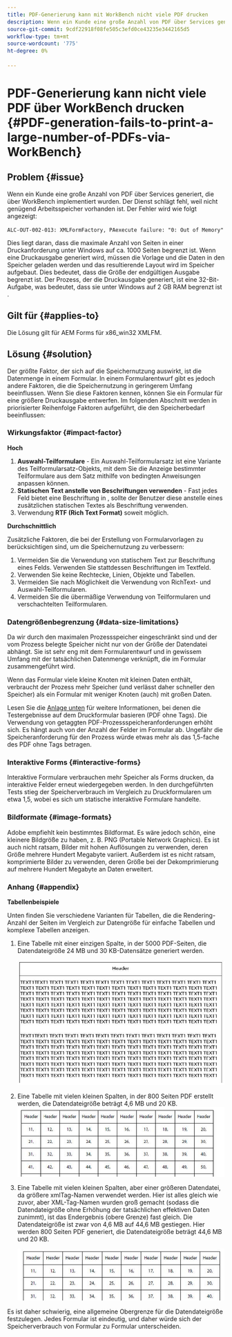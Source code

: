 ```yaml
---
title: PDF-Generierung kann mit WorkBench nicht viele PDF drucken
description: Wenn ein Kunde eine große Anzahl von PDF über Services generiert, die über WorkBench implementiert wurden, schlägt der Druckdienst fehl.
source-git-commit: 9cdf22918f08fe505c3efd0ce43235e3442165d5
workflow-type: tm+mt
source-wordcount: '775'
ht-degree: 0%

---
```


# PDF-Generierung kann nicht viele PDF über WorkBench drucken {#PDF-generation-fails-to-print-a-large-number-of-PDFs-via-WorkBench}

## Problem {#issue}

Wenn ein Kunde eine große Anzahl von PDF über Services generiert, die über WorkBench implementiert wurden. Der Dienst schlägt fehl, weil nicht genügend Arbeitsspeicher vorhanden ist. Der Fehler wird wie folgt angezeigt:

`ALC-OUT-002-013: XMLFormFactory, PAexecute failure: "0: Out of Memory"`

<!-- Attached is a simplified template (BollatoRiservatiLandscape_table_simple.xdp) that simulates the problem.
Using the Designer, if we associate the template "BollatoRiservatiLandscape_table_semplice.xdp" with the XML file "BollatoRiservati.xml" during the generation of the pdf, the process comes to occupy 1.6 Gb of RAM. On the server side, with the complete template, the pdf generation process breaks down, occupying 2 GB of RAM.-->

Dies liegt daran, dass die maximale Anzahl von Seiten in einer Druckanforderung unter Windows auf ca. 1000 Seiten begrenzt ist. Wenn eine Druckausgabe generiert wird, müssen die Vorlage und die Daten in den Speicher geladen werden und das resultierende Layout wird im Speicher aufgebaut. Dies bedeutet, dass die Größe der endgültigen Ausgabe begrenzt ist. Der Prozess, der die Druckausgabe generiert, ist eine 32-Bit-Aufgabe, was bedeutet, dass sie unter Windows auf 2 GB RAM begrenzt ist <!--and 4 GB on UNIX-->.

## Gilt für {#applies-to}

Die Lösung gilt für AEM Forms <!--JEE Server and AEM Forms on OSGi Server--> für x86_win32 XMLFM.

## Lösung {#solution}

Der größte Faktor, der sich auf die Speichernutzung auswirkt, ist die Datenmenge in einem Formular. In einem Formularentwurf gibt es jedoch andere Faktoren, die die Speichernutzung in geringerem Umfang beeinflussen. Wenn Sie diese Faktoren kennen, können Sie ein Formular für eine größere Druckausgabe entwerfen. Im folgenden Abschnitt werden in priorisierter Reihenfolge Faktoren aufgeführt, die den Speicherbedarf beeinflussen:

### Wirkungsfaktor {#impact-factor}

**Hoch**

1. **Auswahl-Teilformulare** - Ein Auswahl-Teilformularsatz ist eine Variante des Teilformularsatz-Objekts, mit dem Sie die Anzeige bestimmter Teilformulare aus dem Satz mithilfe von bedingten Anweisungen anpassen können.
1. **Statischen Text anstelle von Beschriftungen verwenden** - Fast jedes Feld bietet eine Beschriftung in , sollte der Benutzer diese anstelle eines zusätzlichen statischen Textes als Beschriftung verwenden.
1. Verwendung **RTF (Rich Text Format)** soweit möglich.

**Durchschnittlich**

Zusätzliche Faktoren, die bei der Erstellung von Formularvorlagen zu berücksichtigen sind, um die Speichernutzung zu verbessern:

1. Vermeiden Sie die Verwendung von statischem Text zur Beschriftung eines Felds. Verwenden Sie stattdessen Beschriftungen im Textfeld.
2. Verwenden Sie keine Rechtecke, Linien, Objekte und Tabellen.
3. Vermeiden Sie nach Möglichkeit die Verwendung von RichText- und Auswahl-Teilformularen.
4. Vermeiden Sie die übermäßige Verwendung von Teilformularen und verschachtelten Teilformularen.

### Datengrößenbegrenzung {#data-size-limitations}

Da wir durch den maximalen Prozessspeicher eingeschränkt sind und der vom Prozess belegte Speicher nicht nur von der Größe der Datendatei abhängt. Sie ist sehr eng mit dem Formularentwurf und in gewissem Umfang mit der tatsächlichen Datenmenge verknüpft, die im Formular zusammengeführt wird.

Wenn das Formular viele kleine Knoten mit kleinen Daten enthält, verbraucht der Prozess mehr Speicher (und verlässt daher schneller den Speicher) als ein Formular mit weniger Knoten (auch) mit großen Daten.

Lesen Sie die [Anlage unten](#appendix) für weitere Informationen, bei denen die Testergebnisse auf dem Druckformular basieren (PDF ohne Tags). Die Verwendung von getaggten PDF-Prozessspeicheranforderungen erhöht sich. Es hängt auch von der Anzahl der Felder im Formular ab. Ungefähr die Speicheranforderung für den Prozess würde etwas mehr als das 1,5-fache des PDF ohne Tags betragen.

### Interaktive Forms {#interactive-forms}

Interaktive Formulare verbrauchen mehr Speicher als Forms drucken, da interaktive Felder erneut wiedergegeben werden. In den durchgeführten Tests stieg der Speicherverbrauch im Vergleich zu Druckformularen um etwa 1,5, wobei es sich um statische interaktive Formulare handelte.

### Bildformate {#image-formats}

Adobe empfiehlt kein bestimmtes Bildformat. Es wäre jedoch schön, eine kleinere Bildgröße zu haben, z. B. PNG (Portable Network Graphics). Es ist auch nicht ratsam, Bilder mit hohen Auflösungen zu verwenden, deren Größe mehrere Hundert Megabyte variiert. Außerdem ist es nicht ratsam, komprimierte Bilder zu verwenden, deren Größe bei der Dekomprimierung auf mehrere Hundert Megabyte an Daten erweitert.

### Anhang {#appendix}

**Tabellenbeispiele**

Unten finden Sie verschiedene Varianten für Tabellen, die die Rendering-Anzahl der Seiten im Vergleich zur Datengröße für einfache Tabellen und komplexe Tabellen anzeigen.

1. Eine Tabelle mit einer einzigen Spalte, in der 5000 PDF-Seiten, die Datendateigröße 24 MB und 30 KB-Datensätze generiert werden.

   ![table_single_column](/help/forms/using/assets/table_single_column.png)

1. Eine Tabelle mit vielen kleinen Spalten, in der 800 Seiten PDF erstellt werden, die Datendateigröße beträgt 4,6 MB und 20 KB.
   ![table_many_small_columns](/help/forms/using/assets/table_many_small_columns.png)

1. Eine Tabelle mit vielen kleinen Spalten, aber einer größeren Datendatei, da größere xmlTag-Namen verwendet werden.
Hier ist alles gleich wie zuvor, aber XML-Tag-Namen wurden groß gemacht (sodass die Datendateigröße ohne Erhöhung der tatsächlichen effektiven Daten zunimmt), ist das Endergebnis (obere Grenze) fast gleich. Die Datendateigröße ist zwar von 4,6 MB auf 44,6 MB gestiegen. Hier werden 800 Seiten PDF generiert, die Datendateigröße beträgt 44,6 MB und 20 KB.

   ![table_greater_xml_tagname](/help/forms/using/assets/table_bigger_xml_tagname.png)

Es ist daher schwierig, eine allgemeine Obergrenze für die Datendateigröße festzulegen. Jedes Formular ist eindeutig, und daher würde sich der Speicherverbrauch von Formular zu Formular unterscheiden.